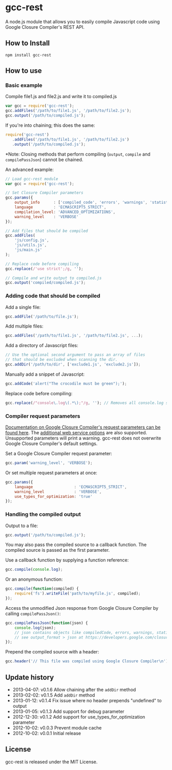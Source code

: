 # gcc-rest
A node.js module that allows you to easily compile Javascript code using Google Closure Compiler's REST API.

## How to Install
```shell
npm install gcc-rest
```

## How to use

### Basic example

Compile file1.js and file2.js and write it to compiled.js

```js
var gcc = require('gcc-rest');
gcc.addFiles('/path/to/file1.js', '/path/to/file2.js');
gcc.output('/path/to/compiled.js');
```

If you're into chaining; this does the same:

```js
require('gcc-rest')
   .addFiles('/path/to/file1.js', '/path/to/file2.js')
   .output('/path/to/compiled.js');
```

*Note: Closing methods that perform compiling (`output`, `compile` and `compilePassJson`) cannot be chained.

An advanced example:

```js
// Load gcc-rest module
var gcc = require('gcc-rest');

// Set Closure Compiler parameters
gcc.params({
    output_info      : ['compiled_code', 'errors', 'warnings', 'statistics'],
    language         : 'ECMASCRIPT5_STRICT',
    compilation_level: 'ADVANCED_OPTIMIZATIONS',
    warning_level    : 'VERBOSE'
});

// Add files that should be compiled
gcc.addFiles(
    'js/config.js',
    'js/utils.js',
    'js/main.js'
);

// Replace code before compiling
gcc.replace(/'use strict';/g, '');

// Compile and write output to compiled.js
gcc.output('compiled/compiled.js');
```

### Adding code that should be compiled

Add a single file:

```js
gcc.addFile('/path/to/file.js');
```

Add multiple files:

```js
gcc.addFiles('/path/to/file1.js', '/path/to/file2.js', ...);
```

Add a directory of Javascript files:

```js
// Use the optional second argument to pass an array of files
// that should be excluded when scanning the dir.
gcc.addDir('/path/to/dir', ['exclude1.js', 'exclude2.js']);
```

Manually add a snippet of Javascript:

```js
gcc.addCode('alert("The crocodile must be green");');
```

Replace code before compiling:

```js
gcc.replace(/"console\.log\(.*\);"/g, ''); // Removes all console.log statements
```

### Compiler request parameters

[Documentation on Google Closure Compiler's request parameters can be found here](https://developers.google.com/closure/compiler/docs/api-ref).
The [additional web service options](http://code.google.com/p/closure-compiler/wiki/AdditionalWebserviceOptions) are also supported.
Unsupported parameters will print a warning. gcc-rest does not overwrite Google Closure Compiler's default settings.

Set a Google Closure Compiler request parameter:

```js
gcc.param('warning_level', 'VERBOSE');
```

Or set multiple request parameters at once:

```js
gcc.params({
    language                  : 'ECMASCRIPT5_STRICT',
    warning_level             : 'VERBOSE',
    use_types_for_optimization: 'true'
});
```

### Handling the compiled output

Output to a file:

```js
gcc.output('/path/to/compiled.js');
```

You may also pass the compiled source to a callback function. The compiled source is passed as the first parameter.

Use a callback function by supplying a function reference:

```js
gcc.compile(console.log);
```

Or an anonymous function:

```js
gcc.compile(function(compiled) {
    require('fs').writeFile('path/to/myfile.js', compiled);
});
```

Access the unmodified Json response from Google Closure Compiler by calling `compilePassJson()`:

```js
gcc.compilePassJson(function(json) {
    console.log(json);
    // json contains objects like compiledCode, errors, warnings, statistics
    // see output_format > json at https://developers.google.com/closure/compiler/docs/api-ref
});
```

Prepend the compiled source with a header:

```js
gcc.header('// This file was compiled using Google Closure Compiler\n');
```

## Update history

 * 2013-04-07: v0.1.6 Allow chaining after the `addDir` method
 * 2013-02-02: v0.1.5 Add `addDir` method
 * 2013-01-12: v0.1.4 Fix issue where no header prepends "undefined" to output
 * 2013-01-05: v0.1.3 Add support for debug parameter
 * 2012-12-30: v0.1.2 Add support for use_types_for_optimization parameter
 * 2012-10-02: v0.0.3 Prevent module cache
 * 2012-10-02: v0.0.1 Initial release

## License
gcc-rest is released under the MIT License.
